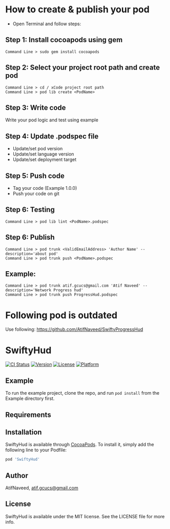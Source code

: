 # How to create & publish your pod

- Open Terminal and follow steps:

## Step 1: Install cocoapods using gem
    Command Line > sudo gem install cocoapods

## Step 2: Select your project root path and create pod
    Command Line > cd / xCode project root path
    Command Line > pod lib create <PodName>

## Step 3: Write code
Write your pod logic and test using example

## Step 4: Update <PodName>.podspec file
-	Update/set pod version
-	Update/set language version
-	Update/set deployment target

## Step 5: Push code
-	Tag your code (Example 1.0.0)
-	Push your code on git

## Step 6: Testing
    Command Line > pod lib lint <PodName>.podspec

## Step 6: Publish
    Command Line > pod trunk <ValidEmailAddress> 'Author Name' --description='about pod'
    Command Line > pod trunk push <PodName>.podspec

## Example:
    Command Line > pod trunk atif.gcucs@gmail.com 'Atif Naveed' --description='Network Progress hud'
    Command Line > pod trunk push ProgressHud.podspec




# Following pod is outdated

Use following: https://github.com/AtifNaveed/SwiftyProgressHud 


# SwiftyHud

[![CI Status](https://img.shields.io/travis/AtifNaveed/SwiftyHud.svg?style=flat)](https://travis-ci.org/AtifNaveed/SwiftyHud)
[![Version](https://img.shields.io/cocoapods/v/SwiftyHud.svg?style=flat)](https://cocoapods.org/pods/SwiftyHud)
[![License](https://img.shields.io/cocoapods/l/SwiftyHud.svg?style=flat)](https://cocoapods.org/pods/SwiftyHud)
[![Platform](https://img.shields.io/cocoapods/p/SwiftyHud.svg?style=flat)](https://cocoapods.org/pods/SwiftyHud)

## Example

To run the example project, clone the repo, and run `pod install` from the Example directory first.

## Requirements

## Installation

SwiftyHud is available through [CocoaPods](https://cocoapods.org). To install
it, simply add the following line to your Podfile:

```ruby
pod 'SwiftyHud'
```

## Author

AtifNaveed, atif.gcucs@gmail.com

## License

SwiftyHud is available under the MIT license. See the LICENSE file for more info.
